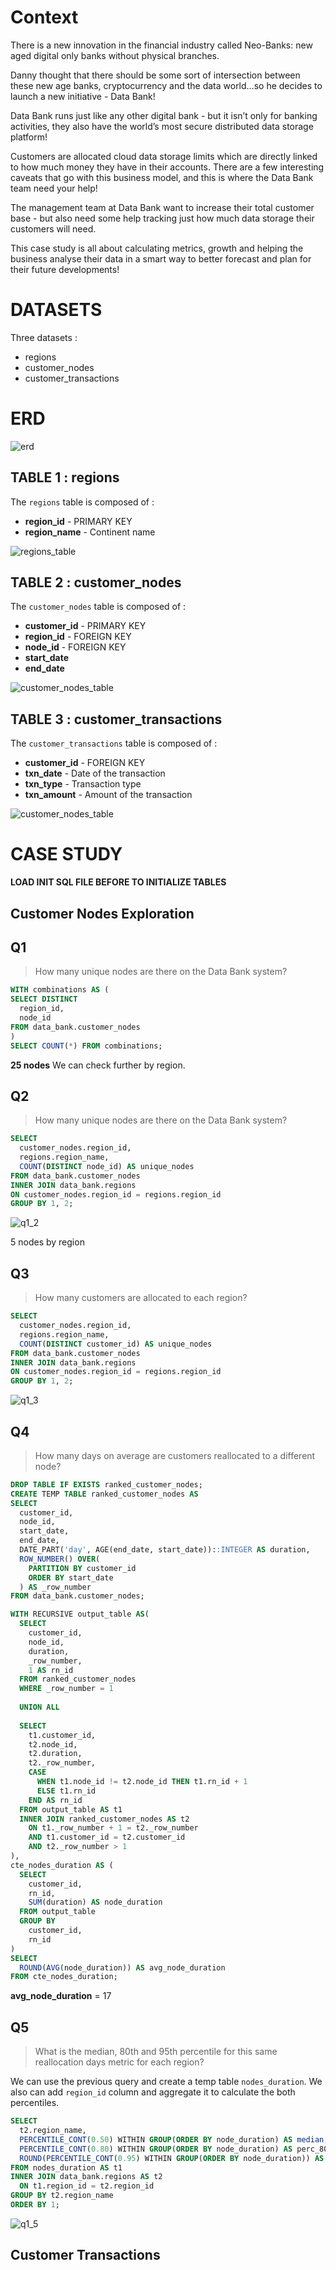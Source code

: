 # Context

There is a new innovation in the financial industry called Neo-Banks: new aged digital only banks without physical branches.

Danny thought that there should be some sort of intersection between these new age banks, cryptocurrency and the data world…so he decides to launch a new initiative - Data Bank!

Data Bank runs just like any other digital bank - but it isn’t only for banking activities, they also have the world’s most secure distributed data storage platform!

Customers are allocated cloud data storage limits which are directly linked to how much money they have in their accounts. There are a few interesting caveats that go with this business model, and this is where the Data Bank team need your help!

The management team at Data Bank want to increase their total customer base - but also need some help tracking just how much data storage their customers will need.

This case study is all about calculating metrics, growth and helping the business analyse their data in a smart way to better forecast and plan for their future developments!


# DATASETS 

Three datasets : 
* regions
* customer_nodes
* customer_transactions

# ERD

![erd](img/erd.PNG)

## TABLE 1 : regions

The `regions` table is composed of : 
- **region_id** - PRIMARY KEY
- **region_name** - Continent name

![regions_table](img/regions_table.PNG)

## TABLE 2 : customer_nodes

The `customer_nodes` table is composed of : 
- **customer_id** - PRIMARY KEY
- **region_id** - FOREIGN KEY
- **node_id** - FOREIGN KEY 
- **start_date** 
- **end_date**

![customer_nodes_table](img/customer_nodes_table.PNG)

## TABLE 3 : customer_transactions

The `customer_transactions` table is composed of : 
- **customer_id** - FOREIGN KEY
- **txn_date** - Date of the transaction
- **txn_type** - Transaction type
- **txn_amount** - Amount of the transaction 

![customer_nodes_table](img/customer_transactions_table.PNG)


# CASE STUDY 

**LOAD INIT SQL FILE BEFORE TO INITIALIZE TABLES**

## Customer Nodes Exploration

## **Q1**

> How many unique nodes are there on the Data Bank system?

```sql
WITH combinations AS (
SELECT DISTINCT
  region_id,
  node_id
FROM data_bank.customer_nodes
)
SELECT COUNT(*) FROM combinations;
```
**25 nodes**
We can check further by region.

## **Q2**

> How many unique nodes are there on the Data Bank system?

```sql
SELECT 
  customer_nodes.region_id, 
  regions.region_name, 
  COUNT(DISTINCT node_id) AS unique_nodes
FROM data_bank.customer_nodes
INNER JOIN data_bank.regions
ON customer_nodes.region_id = regions.region_id
GROUP BY 1, 2; 
```
![q1_2](img/q1_2.PNG)

5 nodes by region

## **Q3**

> How many customers are allocated to each region?

```sql
SELECT 
  customer_nodes.region_id, 
  regions.region_name, 
  COUNT(DISTINCT customer_id) AS unique_nodes
FROM data_bank.customer_nodes
INNER JOIN data_bank.regions
ON customer_nodes.region_id = regions.region_id
GROUP BY 1, 2; 
```
![q1_3](img/q1_3.PNG)

## **Q4**

> How many days on average are customers reallocated to a different node?

```sql
DROP TABLE IF EXISTS ranked_customer_nodes; 
CREATE TEMP TABLE ranked_customer_nodes AS 
SELECT 
  customer_id,  
  node_id, 
  start_date, 
  end_date, 
  DATE_PART('day', AGE(end_date, start_date))::INTEGER AS duration, 
  ROW_NUMBER() OVER(
    PARTITION BY customer_id
    ORDER BY start_date
  ) AS _row_number 
FROM data_bank.customer_nodes; 

WITH RECURSIVE output_table AS(
  SELECT 
    customer_id, 
    node_id, 
    duration, 
    _row_number, 
    1 AS rn_id
  FROM ranked_customer_nodes 
  WHERE _row_number = 1 
  
  UNION ALL 
  
  SELECT 
    t1.customer_id, 
    t2.node_id, 
    t2.duration, 
    t2._row_number, 
    CASE
      WHEN t1.node_id != t2.node_id THEN t1.rn_id + 1
      ELSE t1.rn_id 
    END AS rn_id
  FROM output_table AS t1
  INNER JOIN ranked_customer_nodes AS t2
    ON t1._row_number + 1 = t2._row_number
    AND t1.customer_id = t2.customer_id 
    AND t2._row_number > 1
),
cte_nodes_duration AS (
  SELECT
    customer_id, 
    rn_id, 
    SUM(duration) AS node_duration
  FROM output_table
  GROUP BY 
    customer_id, 
    rn_id
)
SELECT 
  ROUND(AVG(node_duration)) AS avg_node_duration
FROM cte_nodes_duration;
```

**avg_node_duration** = 17

## **Q5**

> What is the median, 80th and 95th percentile for this same reallocation days metric for each region? 

We can use the previous query and create a temp table `nodes_duration`. 
We also can add `region_id` column and aggregate it to calculate the both percentiles. 

```sql 
SELECT 
  t2.region_name,
  PERCENTILE_CONT(0.50) WITHIN GROUP(ORDER BY node_duration) AS median,
  PERCENTILE_CONT(0.80) WITHIN GROUP(ORDER BY node_duration) AS perc_80,
  ROUND(PERCENTILE_CONT(0.95) WITHIN GROUP(ORDER BY node_duration)) AS perc_95
FROM nodes_duration AS t1
INNER JOIN data_bank.regions AS t2
  ON t1.region_id = t2.region_id
GROUP BY t2.region_name
ORDER BY 1;
```

![q1_5](img/q1_5.PNG)

## Customer Transactions 